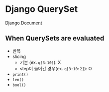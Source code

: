 # Django QuerySet

[Django Document](https://docs.djangoproject.com/en/3.0/ref/models/querysets/)

## When QuerySets are evaluated

- 반복
- slicing
    - 기본 (ex. `q[3:10]`): X
    - step이 들어간 경우(ex. `q[3:10:2]`): O
- `print()`
- `len()`
- `bool()` 